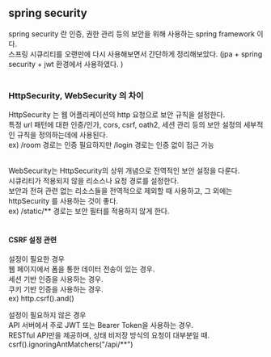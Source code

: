 ## spring security
spring security 란 인증, 권한 관리 등의 보안을 위해 사용하는 spring framework 이다. <br>
스프링 시큐리티를 오랜만에 다시 사용해보면서 간단하게 정리해보았다. (jpa + spring security + jwt 환경에서 사용하였다. ) <br>
<br>

### HttpSecurity, WebSecurity 의 차이
HttpSecurity 는 웹 어플리케이션의 http 요청으로 보안 규칙을 설정한다. <br>
특정 url 패턴에 대한 인증/인가, cors, csrf, oath2, 세션 관리 등의 보안 설정의 세부적인 규칙을 정의하는데에 사용된다. <br>
ex) /room 경로는 인증 필요하지만 /login 경로는 인증 없이 접근 가능 <br>
<br>

WebSecurity는 HttpSecurity의 상위 개념으로 전역적인 보안 설정을 다룬다. <br>
시큐리티가 적용되지 않을 리소스나 요청 경로를 설정한다. <br>
보안과 전혀 관련 없는 리소스들을 전역적으로 제외할 때 사용하고, 그 외에는 httpSecurity 를 사용하는 것이 좋다. <br>
ex) /static/** 경로는 보안 필터를 적용하지 않게 한다. <br>
<br>


#### CSRF 설정 관련
설정이 필요한 경우 <br>
웹 페이지에서 폼을 통한 데이터 전송이 있는 경우. <br>
세션 기반 인증을 사용하는 경우. <br>
쿠키 기반 인증을 사용하는 경우. <br>
ex) http.csrf().and() <br>

설정이 필요하지 않은 경우 <br>
API 서버에서 주로 JWT 또는 Bearer Token을 사용하는 경우. <br>
RESTful API만을 제공하며, 상태 비저장 방식의 요청이 대부분일 때. <br>
csrf().ignoringAntMatchers("/api/**") <br>
 <br>
